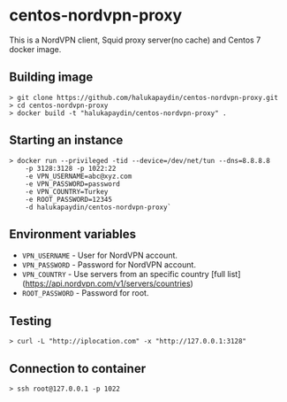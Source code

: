 # centos-nordvpn-proxy
This is a NordVPN client, Squid proxy server(no cache) and Centos 7 docker image.

## Building image
```
> git clone https://github.com/halukapaydin/centos-nordvpn-proxy.git
> cd centos-nordvpn-proxy
> docker build -t "halukapaydin/centos-nordvpn-proxy" .
```
## Starting an instance
```
> docker run --privileged -tid --device=/dev/net/tun --dns=8.8.8.8 
    -p 3128:3128 -p 1022:22 
    -e VPN_USERNAME=abc@xyz.com 
    -e VPN_PASSWORD=password 
    -e VPN_COUNTRY=Turkey 
    -e ROOT_PASSWORD=12345 
    -d halukapaydin/centos-nordvpn-proxy`
```
## Environment variables
  * `VPN_USERNAME`     - User for NordVPN account.
  * `VPN_PASSWORD`     - Password for NordVPN account.
  * `VPN_COUNTRY`     - Use servers from an specific country [full list] (https://api.nordvpn.com/v1/servers/countries)
  * `ROOT_PASSWORD`     - Password for root.  

## Testing
```
> curl -L "http://iplocation.com" -x "http://127.0.0.1:3128"
```

## Connection to container
```
> ssh root@127.0.0.1 -p 1022
```


